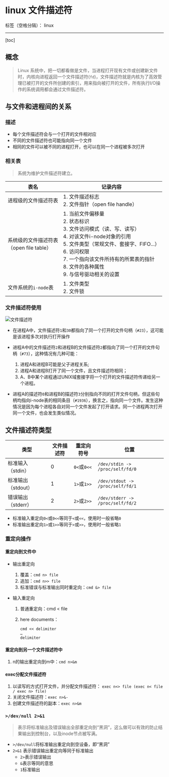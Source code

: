 # linux 文件描述符

标签（空格分隔）： linux

---

[toc]

## 概念
> Linux 系统中，把一切都看做是文件，当进程打开现有文件或创建新文件时，内核向进程返回一个文件描述符(`fd`)，文件描述符就是内核为了高效管理已被打开的文件所创建的索引，用来指向被打开的文件，所有执行I/O操作的系统调用都会通过文件描述符。

## 与文件和进程间的关系

### 描述

- 每个文件描述符会与一个打开的文件相对应
- 不同的文件描述符也可能指向同一个文件
- 相同的文件可以被不同的进程打开，也可以在同一个进程被多次打开

### 相关表
> 系统为维护文件描述符建立。

|表名|记录内容|
|---|---|
|进程级的文件描述符表|1\. 文件描述标志</br>2. 文件指针（open file handle） 
|系统级的文件描述符表</br>（open file table）|1\. 当前文件偏移量</br>2. 状态标识</br>3. 文件访问模式（读、写、读写）</br>4. 对该文件i-node对象的引用</br>5. 文件类型（常规文件、套接字、FIFO...）</br>6. 访问权限</br>7. 一个指向该文件所持有的所累表的指针</br>8. 文件的各种属性</br>9. 与信号驱动相关的设置
|文件系统的`i-node`表|1\. 文件类型</br>2. 文件锁

### 文件描述符使用

![文件描述符](https://image-static.segmentfault.com/297/402/2974023913-593aafdfac773_fix732)

- 在进程A中，文件描述符`1`和`30`都指向了同一个打开的文件句柄（`#23`），这可能是该进程多次对执行打开操作

- 进程A中的文件描述符`2`和进程B的文件描述符`2`都指向了同一个打开的文件句柄（`#73`），这种情况有几种可能：
    1. 进程A和进程B可能是父子进程关系;
    2. 进程A和进程B打开了同一个文件，且文件描述符相同；
    3. A、B中某个进程通过UNIX域套接字将一个打开的文件描述符传递给另一个进程。

- 进程A的描述符`0`和进程B的描述符`3`分别指向不同的打开文件句柄，但这些句柄均指向i-node表的相同条目（`#1936`），换言之，指向同一个文件。发生这种情况是因为每个进程各自对同一个文件发起了打开请求。同一个进程两次打开同一个文件，也会发生类似情况。

## 文件描述符类型

|类型	|文件描述符	|重定向符号	|位置
|---|---|---|---|
|标准输入（stdin）	|0	|`0<`或`0<<`	|`/dev/stdin -> /proc/self/fd/0`
|标准输出（stdout）	|1	|`1>`或`1>>`	|`/dev/stdout -> /proc/self/fd/1`
|错误输出（stderr）	|2	|`2>`或`2>>`	|`/dev/stderr -> /proc/self/fd/2`

- 标准输入重定向`0<`或`0<<`等同于`<`或`<<`，使用时一般省略`0`
- 标准输出重定向`1>`或`1>>`等同于`>`或`>>`，使用时一般省略`1`

### 重定向操作

#### 重定向到文件中

- 输出重定向

    1. 覆盖：`cmd n> file`
    1. 追加：`cmd n>> file`
    1. 标准错误与标准输出同时重定向：`cmd &> file`

- 输入重定向

    1. 普通重定向：cmd < file
    1. here documents：
    
        ```
        cmd << delimiter
        …
        delimiter
        ```

#### 重定向到另一个文件描述符中

1. n的输出重定向到m中：`cmd n>&m`

#### exec分配文件描述符

1. 以读写的方式打开文件，并分配文件描述符： `exec n<> file (exec n< file / exec n> file)`
1. 关闭文件描述符：`exec n>&-`
1. 创建文件描述符的副本：`exec n>&m`

### `>/dev/null 2>&1`
> 表示将标准输出及错误输出全部重定向到“黑洞”，这么做可以有效的防止结果输出到控制台，以及inode节点被写满。

- `>/dev/null`将标准输出重定向到空设备，即“黑洞”
- `2>&1` 表示错误输出重定向等同于标准输出
    - `2>`表示错误输出
    - `&`表示等同的意思
    - `1`标准输出




